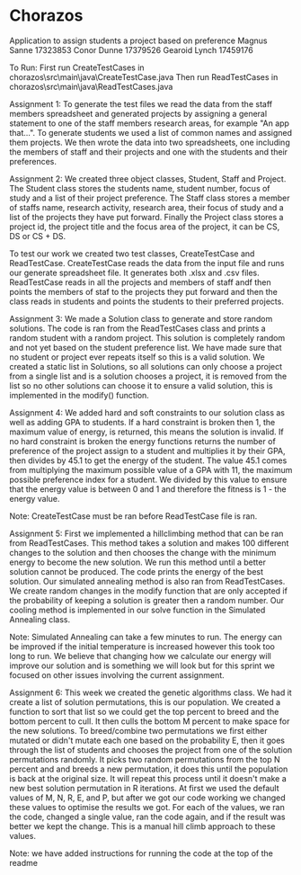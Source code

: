 # Chorazos
Application to assign students a project based on preference
Magnus Sanne 17323853
Conor Dunne 17379526
Gearoid Lynch 17459176

To Run:
First run CreateTestCases in chorazos\src\main\java\CreateTestCase.java
Then run ReadTestCases in chorazos\src\main\java\ReadTestCases.java

Assignment 1:
To generate the test files we read the data from the staff members spreadsheet and generated projects by 
assigning a general statement to one of the staff members research areas, for example "An app that...". 
To generate students we used a list of common names and assigned them projects. We then wrote the data 
into two spreadsheets, one including the members of staff and their projects and one with the students and their preferences.

Assignment 2:
We created three object classes, Student, Staff and Project. The Student class stores the students name, student number, 
focus of study and a list of their project preference. The Staff class stores a member of staffs name, research activity,
research area, their focus of study and a list of the projects they have put forward. Finally the Project class stores
a project id, the project title and the focus area of the project, it can be CS, DS or CS + DS.

To test our work we created two test classes, CreateTestCase and ReadTestCase. CreateTestCase reads the data from the input file 
and runs our generate spreadsheet file. It generates both .xlsx and .csv files.
ReadTestCase reads in all the projects and members of staff andf then points the members of staf to the projects they put forward
and then the class reads in students and points the students to their preferred projects.


Assignment 3:
We made a Solution class to generate and store random solutions. The code is ran from the 
ReadTestCases class and prints a random student with a random project. This solution is 
completely random and not yet based on the student preference list. We have made sure that
no student or project ever repeats itself so this is a valid solution. We created a static 
list in Solutions, so all solutions can only choose a project from a single list and is a
solution chooses a project, it is removed from the list so no other solutions can choose it
to ensure a valid solution, this is implemented in the modify() function.

Assignment 4:
We added hard and soft constraints to our solution class as well as adding GPA to students. 
If a hard constraint is broken then 1, the maximum value of energy, is returned, this means 
the solution is invalid. If no hard constraint is broken the energy functions returns the 
number of preference of the project assign to a student and multiplies it by their GPA, then
divides by 45.1 to get the energy of the student. The value 45.1 comes from multiplying the 
maximum possible value of a GPA with 11, the maximum possible preference index for a student.
We divided by this value to ensure that the energy value is between 0 and 1 and therefore the
fitness is 1 - the energy value.

Note: CreateTestCase must be ran before ReadTestCase file is ran.

Assignment 5:
First we implemented a hillclimbing method that can be ran from ReadTestCases. This method takes
a solution and makes 100 different changes to the solution and then chooses the change with the
minimum energy to become the new solution. We run this method until a better solution cannot be produced.
The code prints the energy of the best solution. Our simulated annealing method is also ran from ReadTestCases.
We create random changes in the modify function that are only accepted if the probability of keeping a solution is
greater then a random number. Our cooling method is implemented in our solve function in the Simulated Annealing
class.

Note: Simulated Annealing can take a few minutes to run. The energy can be improved if the initial temperature is 
increased however this took too long to run. We believe that changing how we calculate our energy will improve our solution
and is something we will look but for this sprint we focused on other issues involving the current assignment.

Assignment 6:
This week we created the genetic algorithms class. We had it create a list of solution permutations, this is our population.
We created a function to sort that list so we could get the top percent to breed and the bottom percent to cull.
It then culls the bottom M percent to make space for the new solutions.
To breed/combine two permutations we first either mutated or didn't mutate each one based on the probability E,
then it goes through the list of students and chooses the project from one of the solution permutations randomly.
It picks two random permutations from the top N percent and and breeds a new permutation, it does this until
the population is back at the original size. It will repeat this process until it doesn't make a new best solution
permutation in R iterations.
At first we used the default values of M, N, R, E, and P, but after we got our code working we changed these values to
optimise the results we got.
For each of the values, we ran the code, changed a single value, ran the code again, and if the result was better we kept the
change. This is a manual hill climb approach to these values.

Note: we have added instructions for running the code at the top of the readme



